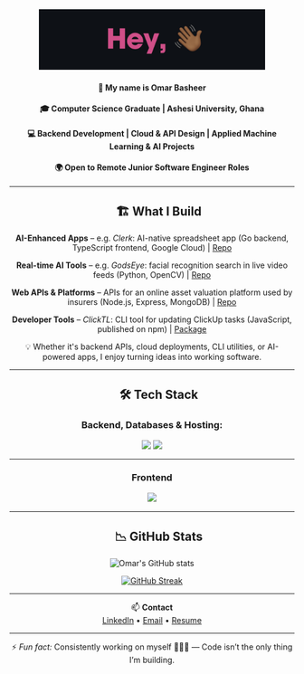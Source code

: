 <div id="user-content-toc" align="center">

<img width=400px src="img/hey.png" />

#### 🙂 My name is **Omar Basheer**
#### 🎓 Computer Science Graduate | Ashesi University, Ghana
#### 💻 Backend Development | Cloud & API Design | Applied Machine Learning & AI Projects
#### 🌍 Open to Remote Junior Software Engineer Roles

---

<!-- 🚀 WHAT I BUILD -->
<div id="user-content-toc">
  <ul style="list-style: none;">
    <summary>
      <h2>🏗️ What I Build</h2>
    </summary>
  </ul>
</div>

**AI-Enhanced Apps** – e.g. *Clerk*: AI-native spreadsheet app (Go backend, TypeScript frontend, Google Cloud) | [Repo](https://github.com/ClerkOS)

**Real-time AI Tools** – e.g. *GodsEye*: facial recognition search in live video feeds (Python, OpenCV) | [Repo](https://github.com/omar-basheer/GodsEye)

**Web APIs & Platforms** – APIs for an online asset valuation platform used by insurers (Node.js, Express, MongoDB) | [Repo](https://github.com/redpear-national/davp-backend)

**Developer Tools** – *ClickTL*: CLI tool for updating ClickUp tasks (JavaScript, published on npm) |  [Package](https://www.npmjs.com/package/clickctl?activeTab=readme)

💡 Whether it's backend APIs, cloud deployments, CLI utilities, or AI-powered apps, I enjoy turning ideas into working software.

---

<!-- 🛠 TECH STACK -->
<div id="user-content-toc">
  <ul style="list-style: none;">
    <summary>
      <h2>🛠 Tech Stack</h2>
    </summary>
  </ul>
</div>

### Backend, Databases & Hosting:
<img src="https://skillicons.dev/icons?i=go,python,django,express,tensorflow,pytorch&perline=10" />  
<img src="https://skillicons.dev/icons?i=mongodb,postgres,mysql,firebase,gcp,azure&perline=10" />

---

### Frontend
<img src="https://skillicons.dev/icons?i=react,js,ts,html&perline=10" />

---

<!-- 📊 GITHUB STATS -->
<div id="user-content-toc">
  <ul style="list-style: none;">
    <summary>
      <h2>📉 GitHub Stats</h2>
    </summary>
  </ul>
</div>

<img alt="Omar's GitHub stats" width="406" src="https://github-readme-stats.vercel.app/api?username=omar-basheer&custom_title=Github+Stats&bg_color=0D1117&hide_border=true&show_icons=true&text_color=E0438A&title_color=4141EE&icon_color=00AEFF">

<a href="https://git.io/streak-stats"><img src="https://github-readme-streak-stats.herokuapp.com?user=omar-basheer&background=0D1117&dates=4141EE&currStreakNum=E0438A&currStreakLabel=4141EE&ring=4141EE&sideNums=E0438A&sideLabels=4141EE&fire=E0438A&border=090A1E&stroke=EBEBEB" alt="GitHub Streak" /></a>

---

📫 **Contact**  
[LinkedIn](https://www.linkedin.com/in/o-basheer/) • [Email](mailto:omasheer@gmail.com) • [Resume](YOUR-RESUME-LINK)

---

⚡ *Fun fact:* ️Consistently working on myself 🧘🏾‍♂️ — Code isn’t the only thing I’m building.

</div>